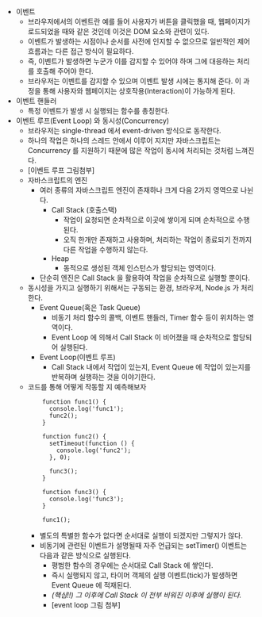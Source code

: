 * 이벤트
    * 브라우저에서의 이벤트란 예를 들어 사용자가 버튼을 클릭했을 때, 웹페이지가 로드되었을 때와 같은 것인데 이것은 DOM 요소와 관련이 있다.
    * 이벤트가 발생하는 시점이나 순서를 사전에 인지할 수 없으므로 일반적인 제어 흐름과는 다른 접근 방식이 필요하다. 
    * 즉, 이벤트가 발생하면 누군가 이를 감지할 수 있어야 하며 그에 대응하는 처리를 호출해 주어야 한다.
    * 브라우저는 이벤트를 감지할 수 있으며 이벤트 발생 시에는 통지해 준다. 이 과정을 통해 사용자와 웹페이지는 상호작용(Interaction)이 가능하게 된다.
* 이벤트 핸들러
    * 특정 이벤트가 발생 시 실행되는 함수를 총칭한다.
* 이벤트 루프(Event Loop) 와 동시성(Concurrency)
    * 브라우저는 single-thread 에서 event-driven 방식으로 동작한다.
    * 하나의 작업은 하나의 스레드 안에서 이루어 지지만 자바스크립트는 Concurrency 를 지원하기 때문에 많은 작업이 동시에 처리되는 것처럼 느껴진다.
    * [이벤트 루프 그림첨부]
    * 자바스크립트의 엔진
        * 여러 종류의 자바스크립트 엔진이 존재하나 크게 다음 2가지 영역으로 나뉜다.
            * Call Stack (호출스택)
                * 작업이 요청되면 순차적으로 이곳에 쌓이게 되며 순차적으로 수행된다.
                * 오직 한개만 존재하고 사용하며, 처리하는 작업이 종료되기 전까지 다른 작업을 수행하지 않는다.
            * Heap
                * 동적으로 생성된 객체 인스턴스가 할당되는 영역이다.
        * 단순히 엔진은 Call Stack 을 활용하여 작업을 순차적으로 실행할 뿐이다.
    * 동시성을 가지고 실행하기 위해서는 구동되는 환경, 브라우저, Node.js 가 처리한다.
        * Event Queue(혹은 Task Queue)
            * 비동기 처리 함수의 콜백, 이벤트 핸들러, Timer 함수 등이 위치하는 영역이다.
            * Event Loop 에 의해서 Call Stack 이 비어졌을 때 순차적으로 할당되어 실행된다.
        * Event Loop(이벤트 루프)
            * Call Stack 내에서 작업이 있는지, Event Queue 에 작업이 있는지를 반복하며 실행하는 것을 이야기한다.             
    * 코드를 통해 어떻게 작동할 지 예측해보자
        ```
            function func1() {
              console.log('func1');
              func2();
            }
            
            function func2() {
              setTimeout(function () {
                console.log('func2');
              }, 0);
            
              func3();
            }
            
            function func3() {
              console.log('func3');
            }
            
            func1();
        ```
        * 별도의 특별한 함수가 없다면 순서대로 실행이 되겠지만 그렇지가 않다.
        * 비동기에 관련된 이벤트가 설명될때 자주 언급되는 setTimer() 이벤트는 다음과 같은 방식으로 실행된다.
            * 평범한 함수의 경우에는 순서대로 Call Stack 에 쌓인다.
            * 즉시 실행되지 않고, 타이머 객체의 실행 이벤트(tick)가 발생하면 Event Queue 에 적재된다.
            * *(핵심!!) 그 이후에 Call Stack 이 전부 비워진 이후에 실행이 된다.*
            * [event loop 그림 첨부]   